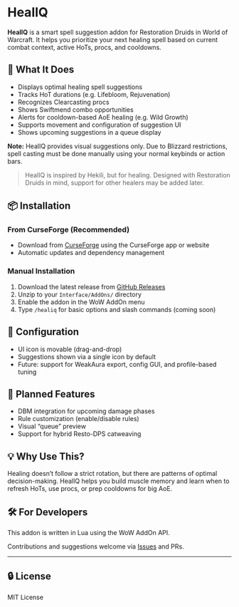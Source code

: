# HealIQ

**HealIQ** is a smart spell suggestion addon for Restoration Druids in World of Warcraft. It helps you prioritize your next healing spell based on current combat context, active HoTs, procs, and cooldowns.

## 🧠 What It Does

- Displays optimal healing spell suggestions
- Tracks HoT durations (e.g. Lifebloom, Rejuvenation)
- Recognizes Clearcasting procs
- Shows Swiftmend combo opportunities
- Alerts for cooldown-based AoE healing (e.g. Wild Growth)
- Supports movement and configuration of suggestion UI
- Shows upcoming suggestions in a queue display

**Note:** HealIQ provides visual suggestions only. Due to Blizzard restrictions, spell casting must be done manually using your normal keybinds or action bars.

> HealIQ is inspired by Hekili, but for healing. Designed with Restoration Druids in mind, support for other healers may be added later.

## 📦 Installation

### From CurseForge (Recommended)
- Download from [CurseForge](https://curseforge.com) using the CurseForge app or website
- Automatic updates and dependency management

### Manual Installation
1. Download the latest release from [GitHub Releases](https://github.com/djdefi/healiq/releases)
2. Unzip to your `Interface/AddOns/` directory
3. Enable the addon in the WoW AddOn menu
4. Type `/healiq` for basic options and slash commands (coming soon)

## 🔧 Configuration

- UI icon is movable (drag-and-drop)
- Suggestions shown via a single icon by default
- Future: support for WeakAura export, config GUI, and profile-based tuning

## 📜 Planned Features

- DBM integration for upcoming damage phases
- Rule customization (enable/disable rules)
- Visual “queue” preview
- Support for hybrid Resto-DPS catweaving

## 💡 Why Use This?

Healing doesn’t follow a strict rotation, but there are patterns of optimal decision-making. HealIQ helps you build muscle memory and learn when to refresh HoTs, use procs, or prep cooldowns for big AoE.

## 🛠 For Developers

This addon is written in Lua using the WoW AddOn API.

Contributions and suggestions welcome via [Issues](https://github.com/djdefi/healiq/issues) and PRs.

---

## 🔒 License

MIT License
